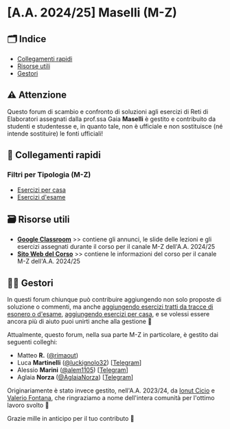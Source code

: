 # [A.A. 2024/25] Maselli (M-Z)

## 🗂 Indice

- [Collegamenti rapidi](#-collegamenti-rapidi)
- [Risorse utili](#-risorse-utili)
- [Gestori](#%EF%B8%8F-gestori)

## ⚠️ Attenzione

Questo forum di scambio e confronto di soluzioni agli esercizi di Reti di Elaboratori assegnati dalla prof.ssa Gaia **Maselli** è gestito e contribuito da studenti e studentesse e, in quanto tale, non è ufficiale e non sostituisce (né intende sostituire) le fonti ufficiali!

## 🔗 Collegamenti rapidi

### Filtri per Tipologia (M-Z)

- [Esercizi per casa](../../../discussions/categories/esercizi-m-z)
- [Esercizi d'esame](../../../discussions/categories/esoneri-esami-m-z)

## 🗃 Risorse utili

- [**Google Classroom**](https://classroom.google.com/c/NzE4MzcyMzU0NzA2?cjc=hywi5a5) >> contiene gli annunci, le slide delle lezioni e gli esercizi assegnati durante il corso per il canale M-Z dell'A.A. 2024/25
- [**Sito Web del Corso**](https://twiki.di.uniroma1.it/twiki/view/AN/WebHome) >> contiene le informazioni del corso per il canale M-Z dell'A.A. 2024/25

## 👷‍♀️ Gestori

In questi forum chiunque può contribuire aggiungendo non solo proposte di soluzione o commenti, ma anche [aggiungendo esercizi tratti da tracce di esonero o d'esame](../../../discussions/new?category=esoneri-esami-m-z), [aggiungendo esercizi per casa](../../../discussions/new?category=esercizi-m-z), e se volessi essere ancora più di aiuto puoi unirti anche alla gestione 🙂

Attualmente, questo forum, nella sua parte M-Z in particolare, è gestito dai seguenti colleghi:
- Matteo **R.** ([@rimaout](https://github.com/rimaout))
- Luca **Martinelli** ([@luckignolo32](https://github.com/luckignolo32)) [[Telegram](https://t.me/LucaM1655)]
- Alessio **Marini** ([@alem1105](https://github.com/alem1105)) [[Telegram](https://t.me/alem1153)]
- Aglaia **Norza** ([@AglaiaNorza](https://github.com/aglaianorza)) [[Telegram](https://t.me/aglaianorza)]

Originariamente è stato invece gestito, nell'A.A. 2023/24, da [Ionut Cicio](https://github.com/CuriousCI) e [Valerio Fontana](https://github.com/FeddyLix17), che ringraziamo a nome dell'intera comunità per l'ottimo lavoro svolto 💪

Grazie mille in anticipo per il tuo contributo 🙌
